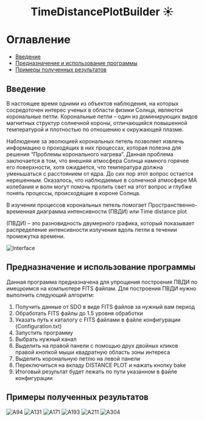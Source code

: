 
<h1 align="center">TimeDistancePlotBuilder ☀️ </h1>


# Оглавление

- [Введение](#введение)
- [Предназначение и использование программы](#предназначение-и-использование-программы)
- [Примеры полученных результатов](#примеры-полученных-результатов)

## Введение

В настоящее время одними из объектов наблюдения, на которых сосредоточен интерес ученых в области физики Солнца, являются корональные петли. Корональные петли – один из доминирующих видов магнитных структур солнечной короны, отличающийся повышенной температурой и плотностью по отношению к окружающей плазме.

Наблюдение за эволюцией корональных петель позволяет извлечь информацию о проходящих в них процессах, которая полезна для решения “Проблемы коронального нагрева”. Данная проблема заключается в том, что внешняя атмосфера Солнца намного горячее его поверхности, хотя ожидается, что температура должна уменьшаться с расстоянием от ядра. До сих пор этот вопрос остается нерешенным. Оказалось, что наблюдаемые в солнечной атмосфере МА колебания и волн могут помочь пролить свет на этот вопрос и глубже понять процессы, происходящие в короне Солнца.

В изучении процессов корональных петель помогает Пространственно-временная диаграмма интенсивности (ПВДИ) или Time distance plot

(ПВДИ) – это разновидность двумерного графика, который показывает распределение интенсивности излучения вдоль петли в течении промежутка времени. 


![Interface](https://github.com/KobzarevFizDev/SolarCoolTool/blob/main/Interface.png)


## Предназначение и использование программы

Данная программа предназначена для упрощения построения ПВДИ по имещюимся на компьютере FITS файлам. Для построения ПВДИ нужно выполнить следующий алгоритм:

1. Получить данные от SDO в виде FITS файлов за нужный вам период 
2. Обработать FITS файлы до 1.5 уровня обработки
3. Указать путь к каталогу с FITS файлами в файле конфигурации (Configuration.txt)
4. Запустить программу
5. Выбрать нужный канал
6. Выделить на правой панели с помощью друх двойных кликов правой кнопкой мыши квадратную область зоны интереса
7. Выделить корональную петлю на левой панели
8. Переключиться на вкладу DISTANCE PLOT и нажать кнопку bake
9. Итоговый результат будет лежать по пути указанном в файле конфигурации

## Примеры полученных результатов

![A94](https://github.com/KobzarevFizDev/SolarCoolTool/blob/main/A94.png)
![A131](https://github.com/KobzarevFizDev/SolarCoolTool/blob/main/A131.png)
![A171](https://github.com/KobzarevFizDev/SolarCoolTool/blob/main/A171.png)
![A193](https://github.com/KobzarevFizDev/SolarCoolTool/blob/main/A193.png)
![A211](https://github.com/KobzarevFizDev/SolarCoolTool/blob/main/A211.png)
![A304](https://github.com/KobzarevFizDev/SolarCoolTool/blob/main/A304.png)


